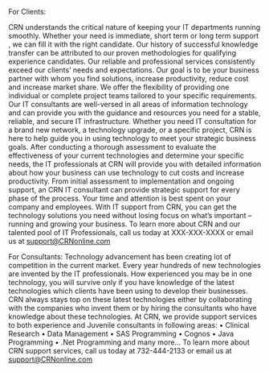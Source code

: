 For Clients:

CRN understands the critical nature of keeping your IT departments running smoothly. Whether your need is immediate, short term or long term support , we can fill it with the right candidate. Our history of successful knowledge transfer can be attributed to our proven methodologies for qualifying experience candidates. Our reliable and professional services consistently exceed our clients’ needs and expectations.
Our goal is to be your business partner with whom you find solutions, increase productivity, reduce cost and increase market share. We offer the flexibility of providing one individual or complete project teams tailored to your specific requirements. Our IT consultants are well-versed in all areas of information technology and can provide you with the guidance and resources you need for a stable, reliable, and secure IT infrastructure.
Whether you need IT consultation for a brand new network, a technology upgrade, or a specific project, CRN is here to help guide you in using technology to meet your strategic business goals.
After conducting a thorough assessment to evaluate the effectiveness of your current technologies and determine your specific needs, the IT professionals at CRN will provide you with detailed information about how your business can use technology to cut costs and increase productivity.  From initial assessment to implementation and ongoing support, an CRN IT consultant can provide strategic support for every phase of the process.
Your time and attention is best spent on your company and employees.  With IT support from CRN, you can get the technology solutions you need without losing focus on what’s important – running and growing your business.
To learn more about CRN and our talented pool of IT Professionals, call us today at XXX-XXX-XXXX or email us at support@CRNonline.com

For Consultants:  Technology advancement has been creating lot of competition in the current market. Every year hundreds of new technologies are invented by the IT professionals.  How experienced you may be in one technology, you will survive only if you have knowledge of the latest technologies which clients have been using to develop their businesses. CRN always stays top on these latest technologies either by collaborating with the companies who invent them or by hiring the consultants who have knowledge about these technologies.
At CRN, we provide support services to both experience and Juvenile consultants in following areas:
•	Clinical Research
•	Data Management
•	SAS Programming
•	Cognos
•	Java Programming
•	.Net Programming and many more...
To learn more about CRN support services, call us today at 732-444-2133 or email us at support@CRNonline.com